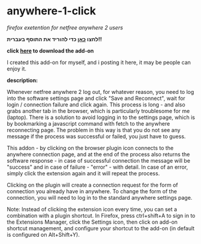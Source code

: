 # anywhere-1-click
*firefox exetention for netfree anywhere 2 users*

**לחצו [כאן](https://github.com/chaim-chv/anywhere-1-click/raw/master/anywhere_1_click-1.0.2-fx.xpi) כדי להוריד את התוסף בעברית!!**

**click [here](https://github.com/chaim-chv/anywhere-1-click/raw/master/anywhere_1_click-1.0.1-fx.xpi) to download the add-on**

I created this add-on for myself, and i posting it here, it may be people can enjoy it.


__description:__

Whenever netfree anywhere 2 log out, for whatever reason, you need to log into the software settings page and click "Save and Reconnect", wait for login / connection failure and click again. This process is long - and also grabs another tab in the browser, which is particularly troublesome for me (laptop).
There is a solution to avoid logging in to the settings page, which is by bookmarking a javascript command with fetch to the anywhere reconnecting page. The problem in this way is that you do not see any message if the process was successful or failed, you just have to guess.

This addon - by clicking on the browser plugin icon connects to the anywhere connection page, and at the end of the process also returns the software response - in case of successful connection the message will be "success" and in case of failure - "error" - with detail. In case of an error, simply click the extension again and it will repeat the process.

Clicking on the plugin will create a connection request for the form of connection you already have in anywhere. To change the form of the connection, you will need to log in to the standard anywhere settings page.

Note: Instead of clicking the extension icon every time, you can set a combination with a plugin shortcut. In Firefox, press ctrl+shift+A to sign in to the Extensions Manager, click the Settings icon, then click on add-on shortcut management, and configure your shortcut to the add-on (in default is configured on Alt+Shift+Y).
